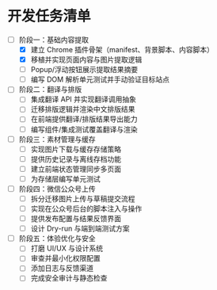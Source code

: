 # 开发任务清单

- [ ] 阶段一：基础内容提取
  - [x] 建立 Chrome 插件骨架（manifest、背景脚本、内容脚本）
  - [x] 移植并实现页面内容与图片提取逻辑
  - [ ] Popup/浮动按钮展示提取结果摘要
  - [ ] 编写 DOM 解析单元测试并手动验证目标站点

- [ ] 阶段二：翻译与排版
  - [ ] 集成翻译 API 并实现翻译调用抽象
  - [ ] 迁移排版逻辑并渲染中文排版结果
  - [ ] 在前端提供翻译/排版结果导出能力
  - [ ] 编写组件/集成测试覆盖翻译与渲染

- [ ] 阶段三：素材管理与缓存
  - [ ] 实现图片下载与缓存存储策略
  - [ ] 提供历史记录与离线存档功能
  - [ ] 建立前端状态管理同步多页面
  - [ ] 为存储层编写单元测试

- [ ] 阶段四：微信公众号上传
  - [ ] 拆分迁移图片上传与草稿提交流程
  - [ ] 实现在公众号后台的脚本注入与操作
  - [ ] 提供发布配置与结果反馈界面
  - [ ] 设计 Dry-run 与端到端测试方案

- [ ] 阶段五：体验优化与安全
  - [ ] 打磨 UI/UX 与设计系统
  - [ ] 审查并最小化权限配置
  - [ ] 添加日志与反馈渠道
  - [ ] 完成安全审计与静态检查
